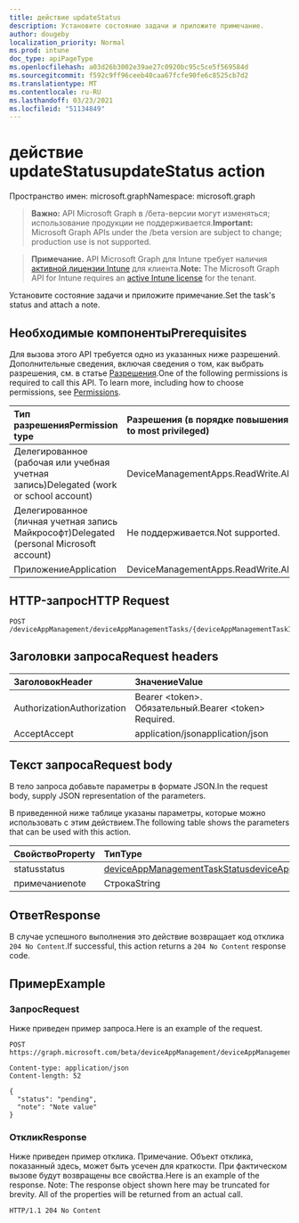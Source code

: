 ```yaml
---
title: действие updateStatus
description: Установите состояние задачи и приложите примечание.
author: dougeby
localization_priority: Normal
ms.prod: intune
doc_type: apiPageType
ms.openlocfilehash: a03d26b3002e39ae27c0920bc95c5ce5f569584d
ms.sourcegitcommit: f592c9ff96ceeb40caa67fcfe90fe6c8525cb7d2
ms.translationtype: MT
ms.contentlocale: ru-RU
ms.lasthandoff: 03/23/2021
ms.locfileid: "51134849"
---
```

# <a name="updatestatus-action"></a><span data-ttu-id="75938-103">действие updateStatus</span><span class="sxs-lookup"><span data-stu-id="75938-103">updateStatus action</span></span>

<span data-ttu-id="75938-104">Пространство имен: microsoft.graph</span><span class="sxs-lookup"><span data-stu-id="75938-104">Namespace: microsoft.graph</span></span>

> <span data-ttu-id="75938-105">**Важно:** API Microsoft Graph в /бета-версии могут изменяться; использование продукции не поддерживается.</span><span class="sxs-lookup"><span data-stu-id="75938-105">**Important:** Microsoft Graph APIs under the /beta version are subject to change; production use is not supported.</span></span>

> <span data-ttu-id="75938-106">**Примечание.** API Microsoft Graph для Intune требует наличия [активной лицензии Intune](https://go.microsoft.com/fwlink/?linkid=839381) для клиента.</span><span class="sxs-lookup"><span data-stu-id="75938-106">**Note:** The Microsoft Graph API for Intune requires an [active Intune license](https://go.microsoft.com/fwlink/?linkid=839381) for the tenant.</span></span>

<span data-ttu-id="75938-107">Установите состояние задачи и приложите примечание.</span><span class="sxs-lookup"><span data-stu-id="75938-107">Set the task's status and attach a note.</span></span>

## <a name="prerequisites"></a><span data-ttu-id="75938-108">Необходимые компоненты</span><span class="sxs-lookup"><span data-stu-id="75938-108">Prerequisites</span></span>
<span data-ttu-id="75938-p101">Для вызова этого API требуется одно из указанных ниже разрешений. Дополнительные сведения, включая сведения о том, как выбрать разрешения, см. в статье [Разрешения](/graph/permissions-reference).</span><span class="sxs-lookup"><span data-stu-id="75938-p101">One of the following permissions is required to call this API. To learn more, including how to choose permissions, see [Permissions](/graph/permissions-reference).</span></span>

|<span data-ttu-id="75938-111">Тип разрешения</span><span class="sxs-lookup"><span data-stu-id="75938-111">Permission type</span></span>|<span data-ttu-id="75938-112">Разрешения (в порядке повышения привилегий)</span><span class="sxs-lookup"><span data-stu-id="75938-112">Permissions (from least to most privileged)</span></span>|
|:---|:---|
|<span data-ttu-id="75938-113">Делегированное (рабочая или учебная учетная запись)</span><span class="sxs-lookup"><span data-stu-id="75938-113">Delegated (work or school account)</span></span>|<span data-ttu-id="75938-114">DeviceManagementApps.ReadWrite.All</span><span class="sxs-lookup"><span data-stu-id="75938-114">DeviceManagementApps.ReadWrite.All</span></span>|
|<span data-ttu-id="75938-115">Делегированное (личная учетная запись Майкрософт)</span><span class="sxs-lookup"><span data-stu-id="75938-115">Delegated (personal Microsoft account)</span></span>|<span data-ttu-id="75938-116">Не поддерживается.</span><span class="sxs-lookup"><span data-stu-id="75938-116">Not supported.</span></span>|
|<span data-ttu-id="75938-117">Приложение</span><span class="sxs-lookup"><span data-stu-id="75938-117">Application</span></span>|<span data-ttu-id="75938-118">DeviceManagementApps.ReadWrite.All</span><span class="sxs-lookup"><span data-stu-id="75938-118">DeviceManagementApps.ReadWrite.All</span></span>|

## <a name="http-request"></a><span data-ttu-id="75938-119">HTTP-запрос</span><span class="sxs-lookup"><span data-stu-id="75938-119">HTTP Request</span></span>
<!-- {
  "blockType": "ignored"
}
-->
``` http
POST /deviceAppManagement/deviceAppManagementTasks/{deviceAppManagementTaskId}/updateStatus
```

## <a name="request-headers"></a><span data-ttu-id="75938-120">Заголовки запроса</span><span class="sxs-lookup"><span data-stu-id="75938-120">Request headers</span></span>
|<span data-ttu-id="75938-121">Заголовок</span><span class="sxs-lookup"><span data-stu-id="75938-121">Header</span></span>|<span data-ttu-id="75938-122">Значение</span><span class="sxs-lookup"><span data-stu-id="75938-122">Value</span></span>|
|:---|:---|
|<span data-ttu-id="75938-123">Authorization</span><span class="sxs-lookup"><span data-stu-id="75938-123">Authorization</span></span>|<span data-ttu-id="75938-124">Bearer &lt;token&gt;. Обязательный.</span><span class="sxs-lookup"><span data-stu-id="75938-124">Bearer &lt;token&gt; Required.</span></span>|
|<span data-ttu-id="75938-125">Accept</span><span class="sxs-lookup"><span data-stu-id="75938-125">Accept</span></span>|<span data-ttu-id="75938-126">application/json</span><span class="sxs-lookup"><span data-stu-id="75938-126">application/json</span></span>|

## <a name="request-body"></a><span data-ttu-id="75938-127">Текст запроса</span><span class="sxs-lookup"><span data-stu-id="75938-127">Request body</span></span>
<span data-ttu-id="75938-128">В тело запроса добавьте параметры в формате JSON.</span><span class="sxs-lookup"><span data-stu-id="75938-128">In the request body, supply JSON representation of the parameters.</span></span>

<span data-ttu-id="75938-129">В приведенной ниже таблице указаны параметры, которые можно использовать с этим действием.</span><span class="sxs-lookup"><span data-stu-id="75938-129">The following table shows the parameters that can be used with this action.</span></span>

|<span data-ttu-id="75938-130">Свойство</span><span class="sxs-lookup"><span data-stu-id="75938-130">Property</span></span>|<span data-ttu-id="75938-131">Тип</span><span class="sxs-lookup"><span data-stu-id="75938-131">Type</span></span>|<span data-ttu-id="75938-132">Описание</span><span class="sxs-lookup"><span data-stu-id="75938-132">Description</span></span>|
|:---|:---|:---|
|<span data-ttu-id="75938-133">status</span><span class="sxs-lookup"><span data-stu-id="75938-133">status</span></span>|[<span data-ttu-id="75938-134">deviceAppManagementTaskStatus</span><span class="sxs-lookup"><span data-stu-id="75938-134">deviceAppManagementTaskStatus</span></span>](../resources/intune-partnerintegration-deviceappmanagementtaskstatus.md)|<span data-ttu-id="75938-135">Состояние</span><span class="sxs-lookup"><span data-stu-id="75938-135">The status</span></span>|
|<span data-ttu-id="75938-136">примечание</span><span class="sxs-lookup"><span data-stu-id="75938-136">note</span></span>|<span data-ttu-id="75938-137">Строка</span><span class="sxs-lookup"><span data-stu-id="75938-137">String</span></span>|<span data-ttu-id="75938-138">Примечание</span><span class="sxs-lookup"><span data-stu-id="75938-138">The note</span></span>|



## <a name="response"></a><span data-ttu-id="75938-139">Ответ</span><span class="sxs-lookup"><span data-stu-id="75938-139">Response</span></span>
<span data-ttu-id="75938-140">В случае успешного выполнения это действие возвращает код отклика `204 No Content`.</span><span class="sxs-lookup"><span data-stu-id="75938-140">If successful, this action returns a `204 No Content` response code.</span></span>

## <a name="example"></a><span data-ttu-id="75938-141">Пример</span><span class="sxs-lookup"><span data-stu-id="75938-141">Example</span></span>

### <a name="request"></a><span data-ttu-id="75938-142">Запрос</span><span class="sxs-lookup"><span data-stu-id="75938-142">Request</span></span>
<span data-ttu-id="75938-143">Ниже приведен пример запроса.</span><span class="sxs-lookup"><span data-stu-id="75938-143">Here is an example of the request.</span></span>
``` http
POST https://graph.microsoft.com/beta/deviceAppManagement/deviceAppManagementTasks/{deviceAppManagementTaskId}/updateStatus

Content-type: application/json
Content-length: 52

{
  "status": "pending",
  "note": "Note value"
}
```

### <a name="response"></a><span data-ttu-id="75938-144">Отклик</span><span class="sxs-lookup"><span data-stu-id="75938-144">Response</span></span>
<span data-ttu-id="75938-p102">Ниже приведен пример отклика. Примечание. Объект отклика, показанный здесь, может быть усечен для краткости. При фактическом вызове будут возвращены все свойства.</span><span class="sxs-lookup"><span data-stu-id="75938-p102">Here is an example of the response. Note: The response object shown here may be truncated for brevity. All of the properties will be returned from an actual call.</span></span>
``` http
HTTP/1.1 204 No Content
```




